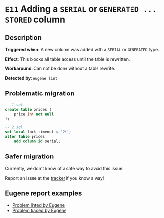 # `E11` Adding a `SERIAL` or `GENERATED ... STORED` column

## Description

**Triggered when**: A new column was added with a `SERIAL` or `GENERATED` type.

**Effect**: This blocks all table access until the table is rewritten.

**Workaround**: Can not be done without a table rewrite.

**Detected by**: `eugene lint`

## Problematic migration

```sql
-- 1.sql
create table prices (
    price int not null
);

-- 2.sql
set local lock_timeout = '2s';
alter table prices
    add column id serial;
```

## Safer migration

Currently, we don't know of a safe way to avoid this issue.

Report an issue at the [tracker](https://github.com/kaaveland/eugene) if
you know a way!

## Eugene report examples

- [Problem linted by Eugene](unsafe_lint.md)
- [Problem traced by Eugene](unsafe_trace.md)
